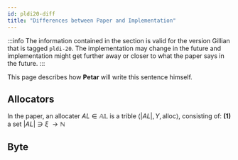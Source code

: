 ```yaml
---
id: pldi20-diff
title: "Differences between Paper and Implementation"
---
```


:::info
The information contained in the section is valid for the version Gillian that is tagged `pldi-20`. The implementation may change in the future and implementation might get further away or closer to what the paper says in the future.
:::

This page describes how **Petar** will write this sentence himself.

## Allocators


<link
  rel="stylesheet"
  href="https://cdn.jsdelivr.net/npm/katex@0.11.0/dist/katex.min.css"
  integrity="sha384-BdGj8xC2eZkQaxoQ8nSLefg4AV4/AwB3Fj+8SUSo7pnKP6Eoy18liIKTPn9oBYNG"
  crossOrigin="anonymous"
/>

In the paper, an allocater $AL \in \mathbb{A}\mathbb{L}$ is a trible $\langle|AL|, Y, \mathsf{alloc}\rangle$, consisting of: **(1)** a set $|AL|\ni \xi$      $\rightarrow \mathbb{N}$


## Byte